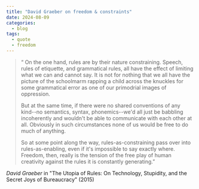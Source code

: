 ```yaml
---
title: "David Graeber on freedom & constraints"
date: 2024-08-09
categories:
  - blog
tags:
  - quote
  - freedom
---
```


> “ On the one hand, rules are by their nature constraining. Speech, rules of etiquette, and grammatical rules, all have the effect of limiting what we can and cannot say. It is not for nothing that we all have the picture of the schoolmarm rapping a child across the knuckles for some grammatical error as one of our primodrial images of oppression.  
>
> But at the same time, if there were no shared conventions of any kind--no semantics, syntax, phonemics--we'd all just be babbling incoherently and wouldn't be able to communicate with each other at all. Obviously in such circumstances none of us would be free to do much of anything.  
>
> So at some point along the way, rules-as-constraining pass over into rules-as-enabling, even if it's impossible to say exactly where. Freedom, then, really is the tension of the free play of human creativity against the rules it is constantly generating.”    

<cite>David Graeber</cite> in "The Utopia of Rules: On Technology, Stupidity, and the Secret Joys of Bureaucracy" (2015)
